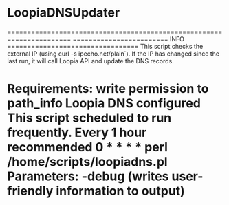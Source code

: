 # LoopiaDNSUpdater


======================================================================
========================    INFO     =================================
 This script checks the external IP (using curl -s ipecho.net/plain`).
 If the IP has changed since the last run, it will call Loopia API and update the DNS records.

 Requirements:	write permission to <LASTIPFILE> path_info
				Loopia DNS configured
				This script scheduled to run frequently. Every 1 hour recommended
 				0 * * * * perl /home/scripts/loopiadns.pl
 Parameters:
				-debug   (writes user-friendly information to output)
 ======================================================================
